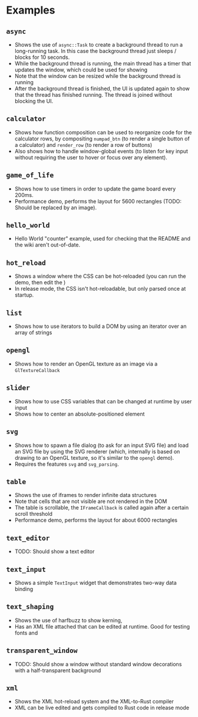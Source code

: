 # Examples

## `async`

- Shows the use of `async::Task` to create a background thread to run a long-running task.
  In this case the background thread just sleeps / blocks for 10 seconds.
- While the background thread is running, the main thread has a timer that updates the window,
  which could be used for showing
- Note that the window can be resized while the background thread is running
- After the background thread is finished, the UI is updated again to show that the
  thread has finished running. The thread is joined without blocking the UI.

## `calculator`

- Shows how function composition can be used to reorganize code for the calculator rows,
  by compositing `numpad_btn` (to render a single button of a calculator) and `render_row`
  (to render a row of buttons)
- Also shows how to handle window-global events (to listen for key input without
  requiring the user to hover or focus over any element).

## `game_of_life`

- Shows how to use timers in order to update the game board every 200ms.
- Performance demo, performs the layout for 5600 rectangles (TODO: Should be replaced by an image).

## `hello_world`

- Hello World "counter" example, used for checking that the README and the wiki aren't out-of-date.

## `hot_reload`

- Shows a window where the CSS can be hot-reloaded (you can run the demo, then edit the )
- In release mode, the CSS isn't hot-reloadable, but only parsed once at startup.

## `list`

- Shows how to use iterators to build a DOM by using an iterator over an array of strings

## `opengl`

- Shows how to render an OpenGL texture as an image via a `GlTextureCallback`

## `slider`

- Shows how to use CSS variables that can be changed at runtime by user input
- Shows how to center an absolute-positioned element

## `svg`

- Shows how to spawn a file dialog (to ask for an input SVG file) and load an SVG file
  by using the SVG renderer (which, internally is based on drawing to an OpenGL texture,
  so it's similar to the `opengl` demo).
- Requires the features `svg` and `svg_parsing`.

## `table`

- Shows the use of iframes to render infinite data structures
- Note that cells that are not visible are not rendered in the DOM
- The table is scrollable, the `IFrameCallback` is called again after a certain scroll threshold
- Performance demo, performs the layout for about 6000 rectangles

## `text_editor`

- TODO: Should show a text editor

## `text_input`

- Shows a simple `TextInput` widget that demonstrates two-way data binding

## `text_shaping`

- Shows the use of harfbuzz to show kerning,
- Has an XML file attached that can be edited at runtime. Good for testing fonts and

## `transparent_window`

- TODO: Should show a window without standard window decorations with a half-transparent background

## `xml`

- Shows the XML hot-reload system and the XML-to-Rust compiler
- XML can be live edited and gets compiled to Rust code in release mode